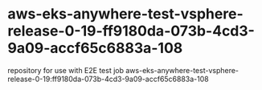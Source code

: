# aws-eks-anywhere-test-vsphere-release-0-19-ff9180da-073b-4cd3-9a09-accf65c6883a-108
repository for use with E2E test job aws-eks-anywhere-test-vsphere-release-0-19:ff9180da-073b-4cd3-9a09-accf65c6883a-108
